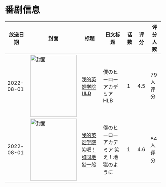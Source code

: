 # 番剧信息

|放送日期|封面|标题|日文标题|话数|评分|评分人数|
|---|---|---|---|---|---|---|
|2022-08-01|<img src="https://lain.bgm.tv/pic/cover/c/4c/2c/381212_STMUg.jpg" alt="封面" style="width:150px;height:200px;object-fit:cover;">|[我的英雄学院 HLB](https://bangumi.tv/subject/381212)|僕のヒーローアカデミア HLB|1|4.5|79人评分|
|2022-08-01|<img src="https://lain.bgm.tv/pic/cover/c/33/4a/386475_2QX2B.jpg" alt="封面" style="width:150px;height:200px;object-fit:cover;">|[我的英雄学院 笑吧！如同地狱一般](https://bangumi.tv/subject/386475)|僕のヒーローアカデミア 笑え！地獄のように|1|4.6|84人评分|
